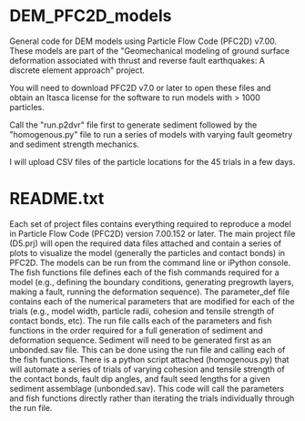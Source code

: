 # DEM_PFC2D_models
General code for DEM models using Particle Flow Code (PFC2D) v7.00. These models are part of the "Geomechanical modeling of ground surface deformation associated with thrust and reverse fault earthquakes: A discrete element approach" project. 

You will need to download PFC2D v7.0 or later to open these files and obtain an Itasca license for the software to run models with > 1000 particles. 

Call the "run.p2dvr" file first to generate sediment followed by the "homogenous.py" file to run a series of models with varying fault geometry and sediment strength mechanics. 

I will upload CSV files of the particle locations for the 45 trials in a few days.

# README.txt
Each set of project files contains everything required to reproduce a model in Particle Flow Code (PFC2D) version 7.00.152 or later. 
The main project file (D5.prj) will open the required data files attached and contain a series of plots to visualize the model (generally the particles and contact bonds) in PFC2D. The models can be run from the command line or iPython console. 
The fish functions file defines each of the fish commands required for a model (e.g., defining the boundary conditions, generating pregrowth layers, making a fault, running the deformation sequence). 
The parameter_def file contains each of the numerical parameters that are modified for each of the trials (e.g., model width, particle radii, cohesion and tensile strength of contact bonds, etc). 
The run file calls each of the parameters and fish functions in the order required for a full generation of sediment and deformation sequence. Sediment will need to be generated first as an unbonded.sav file. This can be done using the run file and calling each of the fish functions. 
There is a python script attached (homogenous.py) that will automate a series of trials of varying cohesion and tensile strength of the contact bonds, fault dip angles, and fault seed lengths for a given sediment assemblage (unbonded.sav). This code will call the parameters and fish functions directly rather than iterating the trials individually through the run file. 
